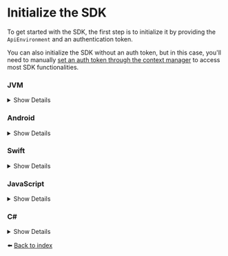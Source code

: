 # Initialize the SDK

To get started with the SDK, the first step is to initialize it by providing the `ApiEnvironment` and an authentication token.

You can also initialize the SDK without an auth token, but in this case, you'll need to manually [set an auth token through the context manager](06_CONTEXT-MANAGER.md#set-auth-token) to access most SDK functionalities.

### JVM
<details>
<summary>Show Details</summary>

```kotlin
val sdk = KDoordeckFactory.initialize(ApiEnvironment.PROD, "AUTH_TOKEN")
```
</details>

### Android
<details>
<summary>Show Details</summary>

In Android, you need to pass the Android application context to initialize the SDK:

```kotlin
val applicationContext = ApplicationContext(context)
val sdk = KDoordeckFactory.initialize(applicationContext, ApiEnvironment.PROD, "AUTH_TOKEN")
```
</details>

### Swift
<details>
<summary>Show Details</summary>

```swift
let sdk = KDoordeckFactory().initialize(apiEnvironment: .prod, token: "AUTH_TOKEN")
```
</details>

### JavaScript
<details>
<summary>Show Details</summary>

```js
import doordeck from '@doordeck/doordeck-headless-sdk';
const apiEnvironment = doordeck.com.doordeck.multiplatform.sdk.api.model.ApiEnvironment;
const sdk = doordeck.com.doordeck.multiplatform.sdk.KDoordeckFactory.initializeWithAuthToken(apiEnvironment.PROD, "AUTH_TOKEN");
```
</details>

### C#
<details>
<summary>Show Details</summary>

```csharp
unsafe 
{
    doordeck_headless_sdk_ExportedSymbols* symbols = Methods.doordeck_headless_sdk_symbols();
    var apiEnvironment = symbols->kotlin.root.com.doordeck.multiplatform.sdk.api.model.ApiEnvironment.PROD.get();
    var factory = symbols->kotlin.root.com.doordeck.multiplatform.sdk.KDoordeckFactory._instance();
    var sdk = symbols->kotlin.root.com.doordeck.multiplatform.sdk.KDoordeckFactory.initializeWithAuthToken(factory, apiEnvironment, token.ToSByte());
}
```
</details>

:arrow_left: [Back to index](01_INDEX.md)
